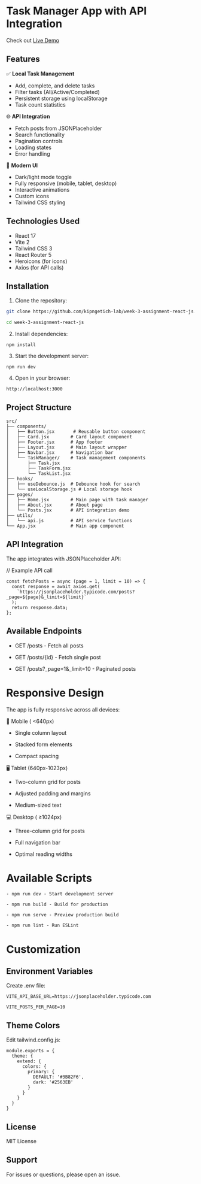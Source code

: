 # Task Manager App with API Integration

Check out [Live Demo](https://task-manager-app-peach-ten.vercel.app/)

## Features

✅ **Local Task Management**
- Add, complete, and delete tasks
- Filter tasks (All/Active/Completed)
- Persistent storage using localStorage
- Task count statistics

🌐 **API Integration**
- Fetch posts from JSONPlaceholder
- Search functionality
- Pagination controls
- Loading states
- Error handling

🎨 **Modern UI**
- Dark/light mode toggle
- Fully responsive (mobile, tablet, desktop)
- Interactive animations
- Custom icons
- Tailwind CSS styling

## Technologies Used

- React 17
- Vite 2
- Tailwind CSS 3
- React Router 5
- Heroicons (for icons)
- Axios (for API calls)

## Installation

1. Clone the repository:
```bash
git clone https://github.com/kipngetich-lab/week-3-assignment-react-js.git

cd week-3-assignment-react-js
```


2. Install dependencies:
```
npm install
```

3. Start the development server:
```
npm run dev
```

4. Open in your browser:
```
http://localhost:3000
```

## Project Structure
```
src/
├── components/
│   ├── Button.jsx       # Reusable button component
│   ├── Card.jsx        # Card layout component
│   ├── Footer.jsx      # App footer
│   ├── Layout.jsx      # Main layout wrapper
│   ├── Navbar.jsx      # Navigation bar
│   └── TaskManager/    # Task management components
│       ├── Task.jsx
│       ├── TaskForm.jsx
│       └── TaskList.jsx
├── hooks/
│   ├── useDebounce.js  # Debounce hook for search
│   └── useLocalStorage.js # Local storage hook
├── pages/
│   ├── Home.jsx        # Main page with task manager
│   ├── About.jsx       # About page
│   └── Posts.jsx       # API integration demo
├── utils/
│   └── api.js          # API service functions
└── App.jsx             # Main app component
```

## API Integration

The app integrates with JSONPlaceholder API:

// Example API call
```
const fetchPosts = async (page = 1, limit = 10) => {
  const response = await axios.get(
    `https://jsonplaceholder.typicode.com/posts?_page=${page}&_limit=${limit}`
  );
  return response.data;
};
```

## Available Endpoints

   - GET /posts - Fetch all posts

   - GET /posts/{id} - Fetch single post

   - GET /posts?_page=1&_limit=10 - Paginated posts
 
# Responsive Design

The app is fully responsive across all devices:

📱 Mobile ( <640px)

  - Single column layout

  - Stacked form elements

  - Compact spacing

🖥️ Tablet (640px-1023px)

  - Two-column grid for posts

  - Adjusted padding and margins

  - Medium-sized text

💻 Desktop ( ≥1024px)

  - Three-column grid for posts

  - Full navigation bar

  - Optimal reading widths
  
# Available Scripts

    - npm run dev - Start development server

    - npm run build - Build for production

    - npm run serve - Preview production build

    - npm run lint - Run ESLint
	
# Customization

## Environment Variables

Create .env file:
```
VITE_API_BASE_URL=https://jsonplaceholder.typicode.com

VITE_POSTS_PER_PAGE=10
```

## Theme Colors

Edit tailwind.config.js:
```
module.exports = {
  theme: {
    extend: {
      colors: {
        primary: {
          DEFAULT: '#3B82F6',
          dark: '#2563EB'
        }
      }
    }
  }
}
```

## License

MIT License

## Support

For issues or questions, please open an issue.

